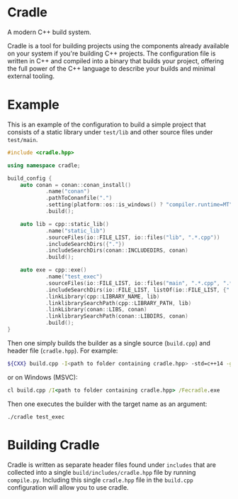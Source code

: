 # Cradle
A modern C++ build system.

Cradle is a tool for building projects using the components already available on your system if you're building C++ projects. The configuration file is written in C++ and compiled into a binary that builds your project, offering the full power of the C++ language to describe your builds and minimal external tooling.

# Example
This is an example of the configuration to build a simple project that consists of a static library under `test/lib` and other source files under `test/main`.
```cpp
#include <cradle.hpp>

using namespace cradle;

build_config {
	auto conan = conan::conan_install()
			.name("conan")
			.pathToConanfile(".")
			.setting(platform::os::is_windows() ? "compiler.runtime=MT" : "")
			.build();

	auto lib = cpp::static_lib()
			.name("static_lib")
			.sourceFiles(io::FILE_LIST, io::files("lib", ".*.cpp"))
			.includeSearchDirs({"."})
			.includeSearchDirs(conan::INCLUDEDIRS, conan)
			.build();

	auto exe = cpp::exe()
			.name("test_exec")
			.sourceFiles(io::FILE_LIST, io::files("main", ".*.cpp", ".*/build.cpp"))
			.includeSearchDirs(io::FILE_LIST, listOf(io::FILE_LIST, {"."}))
			.linkLibrary(cpp::LIBRARY_NAME, lib)
			.linklibrarySearchPath(cpp::LIBRARY_PATH, lib)
			.linkLibrary(conan::LIBS, conan)
			.linklibrarySearchPath(conan::LIBDIRS, conan)
			.build();
}
```

Then one simply builds the builder as a single source (`build.cpp`) and header file (`cradle.hpp`). For example:
```sh
${CXX} build.cpp -I<path to folder containing cradle.hpp> -std=c++14 -g -o cradle.out
```
or on Windows (MSVC):
```bat
cl build.cpp /I<path to folder containing cradle.hpp> /Fecradle.exe
```

Then one executes the builder with the target name as an argument:
```
./cradle test_exec
```

# Building Cradle
Cradle is written as separate header files found under `includes` that are collected into a single `build/includes/cradle.hpp` file by running `compile.py`. Including this single `cradle.hpp` file in the `build.cpp` configuration will allow you to use cradle.
